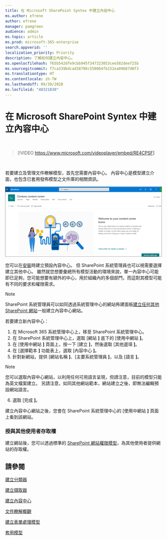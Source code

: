 ```yaml
---
title: 在 Microsoft SharePoint Syntex 中建立內容中心
ms.author: efrene
author: efrene
manager: pamgreen
audience: admin
ms.topic: article
ms.prod: microsoft-365-enterprise
search.appverid: ''
localization_priority: Priority
description: 了解如何建立內容中心。
ms.openlocfilehash: f65b542dfe9cbb945f347323053cee582deef25b
ms.sourcegitcommit: f7ca339bdcad38796c550064fb152ea09687d0f3
ms.translationtype: HT
ms.contentlocale: zh-TW
ms.lasthandoff: 09/30/2020
ms.locfileid: "48321830"
---
```

# <a name="create-a-content-center-in-microsoft-sharepoint-syntex"></a>在 Microsoft SharePoint Syntex 中建立內容中心


</br>

> [!VIDEO https://www.microsoft.com/videoplayer/embed/RE4CPSF]

</br>

若要建立及管理文件瞭解模型，首先您需要內容中心。 內容中心是模型建立介面，也包含已套用發佈模型之文件庫的相關資訊。</br>

   ![選取文件庫](../media/content-understanding/content-center-page.png)</br>

您可以在[安裝](set-up-content-understanding.md)時建立預設內容中心。 但 SharePoint 系統管理員也可以視需要選擇建立其他中心。 雖然就您想要彙總所有模型活動的環境來說，單一內容中心可能即已足夠，您可能想要有額外的中心，用於組織內的多個部門，而這對其模型可能有不同的要求和權限需求。

> [!NOTE]
> SharePoint 系統管理員可以如同透過系統管理中心的網站佈建面板[建立任何其他 SharePoint 網站](https://docs.microsoft.com/sharepoint/create-site-collection)一般建立內容中心網站。

若要建立新內容中心：

1. 在 Microsoft 365 系統管理中心上，移至 SharePoint 系統管理中心。
2. 在 SharePoint 系統管理中心上，選取 [網站 **]** 底下的 [使用中網站 **]**。
3. 在 [使用中網站 **]** 頁面上，按一下 [建立 **]**，然後選取 [其他選項 **]**。
4. 在 [選擇範本 **]** 功能表上，選取 [內容中心 **]**。
5. 針對新網站，提供 [網站名稱 **]**、[主要系統管理員 **]**，以及 [語言 **]**。</br>

> [!NOTE] 
> 您可以選取內容中心網站，以利用任何可用語言呈現，但請注意，目前的模型只能為英文檔案建立。 另請注意，如同其他網站範本，網站建立之後，即無法編輯預設網站語言。</br>

6. 選取 [完成 **]**。
 
建立內容中心網站之後，您會在 SharePoint 系統管理中心的 [使用中網站 **]** 頁面上看到該網站。 

### <a name="give-access-to-additional-users"></a>授與其他使用者存取權
 
建立網站後，您可以透過標準的 [SharePoint 網站權限模型](https://docs.microsoft.com/sharepoint/modern-experience-sharing-permissions)，為其他使用者提供網站的存取權。

## <a name="see-also"></a>請參閱
[建立分類器](create-a-classifier.md)

[建立擷取器](create-an-extractor.md)

[建立內容中心](create-a-content-center.md)

[文件瞭解概觀](document-understanding-overview.md)

[建立表單處理模型](create-a-form-processing-model.md)

[套用模型](apply-a-model.md)    
